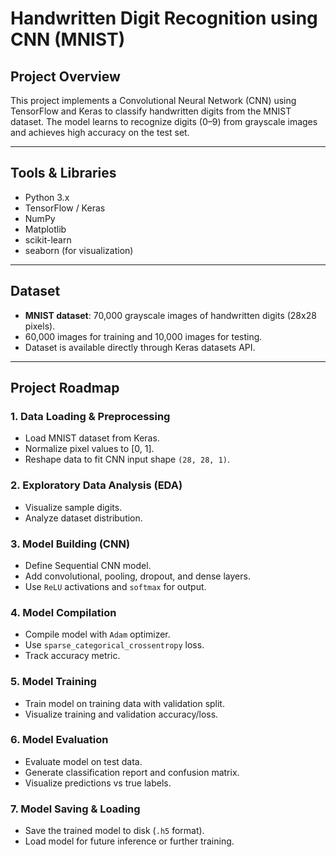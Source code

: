 # Handwritten Digit Recognition using CNN (MNIST)

## Project Overview
This project implements a Convolutional Neural Network (CNN) using TensorFlow and Keras to classify handwritten digits from the MNIST dataset. The model learns to recognize digits (0–9) from grayscale images and achieves high accuracy on the test set.

---

## Tools & Libraries
- Python 3.x
- TensorFlow / Keras
- NumPy
- Matplotlib
- scikit-learn
- seaborn (for visualization)

---

## Dataset
- **MNIST dataset**: 70,000 grayscale images of handwritten digits (28x28 pixels).
- 60,000 images for training and 10,000 images for testing.
- Dataset is available directly through Keras datasets API.

---

## Project Roadmap

### 1. Data Loading & Preprocessing
- Load MNIST dataset from Keras.
- Normalize pixel values to [0, 1].
- Reshape data to fit CNN input shape `(28, 28, 1)`.

### 2. Exploratory Data Analysis (EDA)
- Visualize sample digits.
- Analyze dataset distribution.

### 3. Model Building (CNN)
- Define Sequential CNN model.
- Add convolutional, pooling, dropout, and dense layers.
- Use `ReLU` activations and `softmax` for output.

### 4. Model Compilation
- Compile model with `Adam` optimizer.
- Use `sparse_categorical_crossentropy` loss.
- Track accuracy metric.

### 5. Model Training
- Train model on training data with validation split.
- Visualize training and validation accuracy/loss.

### 6. Model Evaluation
- Evaluate model on test data.
- Generate classification report and confusion matrix.
- Visualize predictions vs true labels.

### 7. Model Saving & Loading
- Save the trained model to disk (`.h5` format).
- Load model for future inference or further training.
